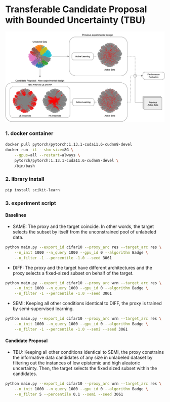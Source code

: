 # Transferable Candidate Proposal with Bounded Uncertainty (TBU)

<p align="center">
<img src='./asset/pipeline.png' width="768">

### 1. docker container
```bash
docker pull pytorch/pytorch:1.13.1-cuda11.6-cudnn8-devel
docker run -it --shm-size=8G \
    --gpus=all --restart=always \
    pytorch/pytorch:1.13.1-cuda11.6-cudnn8-devel \
    /bin/bash
```

### 2. library install
```bash
pip install scikit-learn
```

### 3. experiment script

#### Baselines
- SAME: The proxy and the target coincide. In other words, the target selects the subset by itself from the unconstrained pool of unlabeled data.
```bash
python main.py --export_id cifar10 --proxy_arc res --target_arc res \
    --n_init 1000 --n_query 1000 --gpu_id 0 --algorithm Badge \
    --n_filter -1 --percentile -1.0 --seed 3061
```

- DIFF: The proxy and the target have different architectures and the proxy selects a fixed-sized subset on behalf of the target.
```bash
python main.py --export_id cifar10 --proxy_arc wrn --target_arc res \
    --n_init 1000 --n_query 1000 --gpu_id 0 --algorithm Badge \
    --n_filter -1 --percentile -1.0 --seed 3061
```

- SEMI: Keeping all other conditions identical to DIFF, the proxy is trained by semi-supervised learning.
```bash
python main.py --export_id cifar10 --proxy_arc wrn --target_arc res \
    --n_init 1000 --n_query 1000 --gpu_id 0 --algorithm Badge \
    --n_filter -1 --percentile -1.0 --semi --seed 3061
```

#### Candidate Proposal
- TBU: Keeping all other conditions identical to SEMI, the proxy constrains the informative data candidates of any size in unlabeled dataset by filtering out the instances of low epistemic and high aleatoric uncertainty. Then, the target selects the fixed sized subset within the candidates.
```bash
python main.py --export_id cifar10 --proxy_arc wrn --target_arc res \
    --n_init 1000 --n_query 1000 --gpu_id 0 --algorithm Badge \
    --n_filter 5 --percentile 0.1 --semi --seed 3061
```